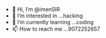 - 👋 Hi, I’m @imenSIR
- 👀 I’m interested in ...hacking
- 🌱 I’m currently learning ...coding
- 📫 How to reach me ...9072252657

<!---
imenSIR is a ✨ special ✨ repository because its `README.md` (this file) appears on your GitHub profile.
You can click the Preview link to take a look at your changes.
--->
